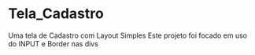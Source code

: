 # Tela_Cadastro
Uma tela de Cadastro com Layout Simples
Este projeto foi focado em uso do INPUT e Border nas divs
